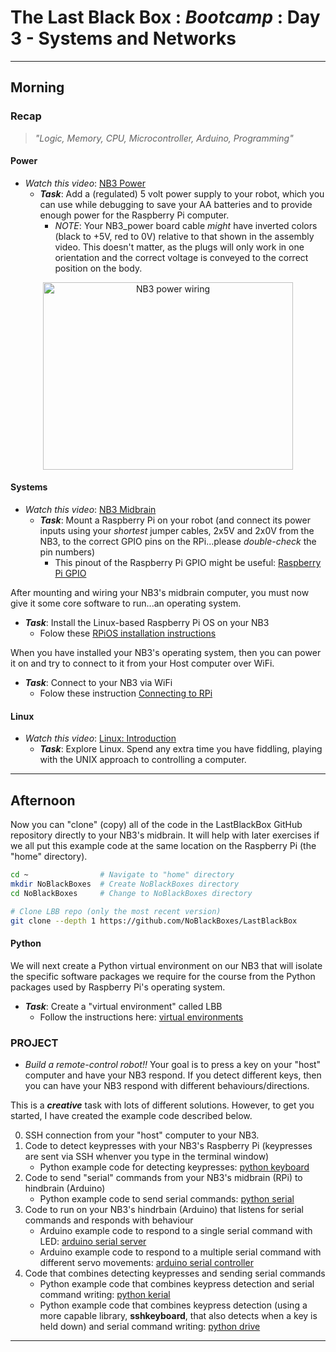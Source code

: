 # The Last Black Box : *Bootcamp* : Day 3 - Systems and Networks

----------
## Morning

### Recap

> *"Logic, Memory, CPU, Microcontroller, Arduino, Programming"*

#### Power

- *Watch this video*: [NB3 Power](https://vimeo.com/1005162740)
  - ***Task***: Add a (regulated) 5 volt power supply to your robot, which you can use while debugging to save your AA batteries and to provide enough power for the Raspberry Pi computer.
    - *NOTE*: Your NB3_power board cable *might* have inverted colors (black to +5V, red to 0V) relative to that shown in the assembly video. This doesn't matter, as the plugs will only work in one orientation and the correct voltage is conveyed to the correct position on the body.

<p align="center">
<img src="../../../boxes/power/_data/images/NB3_power_wiring.png" alt="NB3 power wiring" width="400" height="300">
</p>

#### Systems

- *Watch this video*: [NB3 Midbrain](https://vimeo.com/1005170402)
  - ***Task***: Mount a Raspberry Pi on your robot (and connect its power inputs using your *shortest* jumper cables, 2x5V and 2x0V from the NB3, to the correct GPIO pins on the RPi...please *double-check* the pin numbers)
    - This pinout of the Raspberry Pi GPIO might be useful: [Raspberry Pi GPIO](../../../boxes/systems/_data/images/rpi_GPIO_pinout.png)

After mounting and wiring your NB3's midbrain computer, you must now give it some core software to run...an operating system.
  - ***Task***: Install the Linux-based Raspberry Pi OS on your NB3
    - Folow these [RPiOS installation instructions](../../../boxes/systems/rpios/README.md)

When you have installed your NB3's operating system, then you can power it on and try to connect to it from your Host computer over WiFi.
  - ***Task***: Connect to your NB3 via WiFi
    - Folow these instruction [Connecting to RPi](../../../boxes/systems/connecting/README.md)

#### Linux
- *Watch this video*: [Linux: Introduction](https://vimeo.com/1005196173)
  - ***Task***: Explore Linux. Spend any extra time you have fiddling, playing with the UNIX approach to controlling a computer.

------------
## Afternoon

Now you can "clone" (copy) all of the code in the LastBlackBox GitHub repository directly to your NB3's midbrain. It will help with later exercises if we all put this example code at the same location on the Raspberry Pi (the "home" directory).

```bash
cd ~                # Navigate to "home" directory
mkdir NoBlackBoxes  # Create NoBlackBoxes directory
cd NoBlackBoxes     # Change to NoBlackBoxes directory

# Clone LBB repo (only the most recent version)
git clone --depth 1 https://github.com/NoBlackBoxes/LastBlackBox
```

#### Python

We will next create a Python virtual environment on our NB3 that will isolate the specific software packages we require for the course from the Python packages used by Raspberry Pi's operating system.
  - ***Task***: Create a "virtual environment" called LBB
    - Follow the instructions here: [virtual environments](../../../boxes/python/virtual_environments/README.md)


### PROJECT
- *Build a remote-control robot!!* Your goal is to press a key on your "host" computer and have your NB3 respond. If you detect different keys, then you can have your NB3 respond with different behaviours/directions.

This is a ***creative*** task with lots of different solutions. However, to get you started, I have created the example code described below.

0. SSH connection from your "host" computer to your NB3.
1. Code to detect keypresses with your NB3's Raspberry Pi (keypresses are sent via SSH whenver you type in the terminal window)
   - Python example code for detecting keypresses: [python keyboard](../../../boxes/python/remote-NB3/keyboard/keyboard.py)
2. Code to send "serial" commands from your NB3's midbrain (RPi) to hindbrain (Arduino)
    - Python example code to send serial commands: [python serial](../../../boxes/python/remote-NB3/serial/serial_write.py)
3. Code to run on your NB3's hindrbain (Arduino) that listens for serial commands and responds with behaviour
    - Arduino example code to respond to a single serial command with LED: [arduino serial server](../../../boxes/python/remote-NB3/arduino/serial_server/)
    - Arduino example code to respond to a multiple serial command with different servo movements: [arduino serial controller](../../../boxes/python/remote-NB3/arduino/serial_controller/)
4. Code that combines detecting keypresses and sending serial commands
   - Python example code that combines keypress detection and serial command writing: [python kerial](../../../boxes/python/remote-NB3/kerial/kerial.py)
   - Python example code that combines keypress detection (using a more capable library, **sshkeyboard**, that also detects when a key is held down) and serial command writing: [python drive](../../../boxes/python/remote-NB3/drive/drive.py)

----
